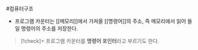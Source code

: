 #컴퓨터구조 

+ 프로그램 카운터는 [[메모리]]에서 가져올 [[명령어]]의 주소, 즉 메모리에서 읽어 들일 명령어의 주소를 저장한다.

> [!check]+ 
> 프로그램 카운터를 **명령어 포인터**라고 부르기도 한다.

